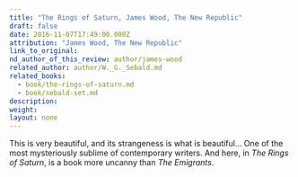 ```yaml
---
title: "The Rings of Saturn, James Wood, The New Republic"
draft: false
date: 2016-11-07T17:49:00.000Z
attribution: "James Wood, The New Republic"
link_to_original:
nd_author_of_this_review: author/james-wood
related_author: author/W._G._Sebald.md
related_books:
  - book/the-rings-of-saturn.md
  - book/sebald-set.md
description:
weight:
layout: none
---
```

This is very beautiful, and its strangeness is what is beautiful... One of the most mysteriously sublime of contemporary writers. And here, in *The Rings of Saturn*, is a book more uncanny than *The Emigrants*.

